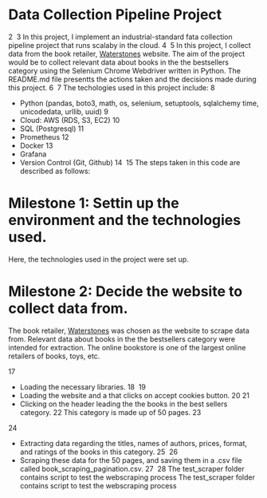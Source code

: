
# Data Collection Pipeline Project
2
​
3
In this project, I implement an industrial-standard fata collection pipeline project that runs scalaby in the cloud.
4
​
5
In this project, I collect data from the book retailer, [Waterstones](https://www.waterstones.com/)  website. The aim of the project would be to collect relevant data about books in the the bestsellers category using the Selenium Chrome Webdriver written in Python. The README.md file presentts the actions taken and the decisions made during this project.
6
​
7
The techologies used in this project include:
8
* Python (pandas, boto3, math, os, selenium, setuptools, sqlalchemy time, unicodedata, urllib, uuid)
9
* Cloud: AWS (RDS, S3, EC2)
10
* SQL (Postgresql)
11
* Prometheus
12
* Docker
13
* Grafana
* Version Control (Git, Github)
14
​
15
The steps taken in this code are described as follows:

# Milestone 1: Settin up the environment and the technologies used.
Here, the technologies used in the project were set up.

# Milestone 2: Decide the website to collect data from.
The book retailer, [Waterstones](https://www.waterstones.com/) was chosen as the website to scrape data from. Relevant data about books in the the bestsellers category were intended for extraction. The online bookstore is one of the largest online retailers of books, toys, etc.

17
* Loading the necessary libraries.
18
​
19
* Loading the website and a that clicks on accept cookies button.
20
​
21
* Clicking on the header leading the the books in the best sellers category.
22
  This category is made up of 50 pages.
23
  
24
* Extracting data regarding the titles, names of authors, prices, format, and ratings of the books in this category.
25
​
26
* Scraping these data for the 50 pages, and saving them in a .csv file called book_scraping_pagination.csv.
27
​
28
The test_scraper folder contains script to test the webscraping process
The test_scraper folder contains script to test the webscraping process
